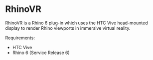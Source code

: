# RhinoVR

RhinoVR is a Rhino 6 plug-in which uses the HTC Vive head-mounted display to render Rhino viewports in immersive virtual reality.

Requirements:
* HTC Vive
* Rhino 6 (Service Release 6)
